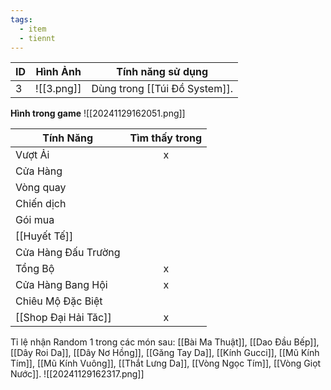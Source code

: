 ```yaml
---
tags:
  - item
  - tiennt
---
```


| ID  | Hình Ảnh   | Tính năng sử dụng             |
| --- | ---------- | ----------------------------- |
| 3   | ![[3.png]] | Dùng trong [[Túi Đồ System]]. |
**Hình trong game**
![[20241129162051.png]]

| Tính Năng            | Tìm thấy trong |
| -------------------- | :------------: |
| Vượt Ải              |       x        |
| Cửa Hàng             |                |
| Vòng quay            |                |
| Chiến dịch           |                |
| Gói mua              |                |
| [[Huyết Tế]]         |                |
| Cửa Hàng Đấu Trường  |                |
| Tổng Bộ              |       x        |
| Cửa Hàng Bang Hội    |       x        |
| Chiêu Mộ Đặc Biệt    |                |
| [[Shop Đại Hải Tăc]] |       x        |

Tỉ lệ nhận Random 1 trong các món sau: [[Bài Ma Thuật]], [[Dao Đầu Bếp]], [[Dây Roi Da]], [[Dây Nơ Hồng]], [[Găng Tay Da]], [[Kính Gucci]], [[Mũ Kính Tím]], [[Mũ Kính Vuông]], [[Thắt Lưng Da]], [[Vòng Ngọc Tím]], [[Vòng Giọt Nước]].
![[20241129162317.png]]
